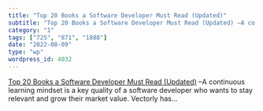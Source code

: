 ```yaml
---
title: "Top 20 Books a Software Developer Must Read (Updated)"
subtitle: "Top 20 Books a Software Developer Must Read (Updated) –A co..."
category: "1"
tags: ["725", "871", "1888"]
date: "2022-08-09"
type: "wp"
wordpress_id: 4032
---
```

[ Top 20 Books a Software Developer Must Read (Updated)]( https://link.medium.com/QrUk4lpkmsb) –A continuous learning mindset is a key quality of a software developer who wants to stay relevant and grow their market value. Vectorly has…